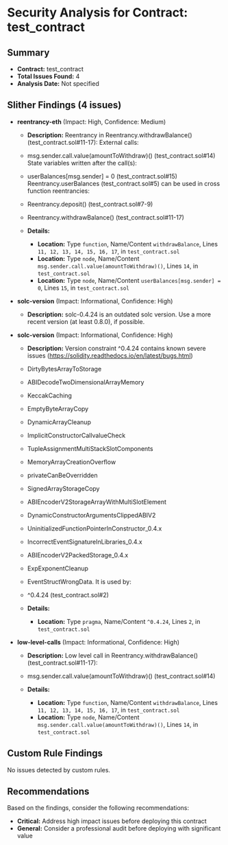 # Security Analysis for Contract: test_contract

## Summary

- **Contract:** test_contract
- **Total Issues Found:** 4
- **Analysis Date:** Not specified

## Slither Findings (4 issues)

  - **reentrancy-eth** (Impact: High, Confidence: Medium)
    - **Description:** Reentrancy in Reentrancy.withdrawBalance() (test_contract.sol#11-17):
	External calls:
	- msg.sender.call.value(amountToWithdraw)() (test_contract.sol#14)
	State variables written after the call(s):
	- userBalances[msg.sender] = 0 (test_contract.sol#15)
	Reentrancy.userBalances (test_contract.sol#5) can be used in cross function reentrancies:
	- Reentrancy.deposit() (test_contract.sol#7-9)
	- Reentrancy.withdrawBalance() (test_contract.sol#11-17)

    - **Details:**
      - **Location:** Type `function`, Name/Content `withdrawBalance`, Lines `11, 12, 13, 14, 15, 16, 17`, in `test_contract.sol`
      - **Location:** Type `node`, Name/Content `msg.sender.call.value(amountToWithdraw)()`, Lines `14`, in `test_contract.sol`
      - **Location:** Type `node`, Name/Content `userBalances[msg.sender] = 0`, Lines `15`, in `test_contract.sol`
  - **solc-version** (Impact: Informational, Confidence: High)
    - **Description:** solc-0.4.24 is an outdated solc version. Use a more recent version (at least 0.8.0), if possible.

  - **solc-version** (Impact: Informational, Confidence: High)
    - **Description:** Version constraint ^0.4.24 contains known severe issues (https://solidity.readthedocs.io/en/latest/bugs.html)
	- DirtyBytesArrayToStorage
	- ABIDecodeTwoDimensionalArrayMemory
	- KeccakCaching
	- EmptyByteArrayCopy
	- DynamicArrayCleanup
	- ImplicitConstructorCallvalueCheck
	- TupleAssignmentMultiStackSlotComponents
	- MemoryArrayCreationOverflow
	- privateCanBeOverridden
	- SignedArrayStorageCopy
	- ABIEncoderV2StorageArrayWithMultiSlotElement
	- DynamicConstructorArgumentsClippedABIV2
	- UninitializedFunctionPointerInConstructor_0.4.x
	- IncorrectEventSignatureInLibraries_0.4.x
	- ABIEncoderV2PackedStorage_0.4.x
	- ExpExponentCleanup
	- EventStructWrongData.
It is used by:
	- ^0.4.24 (test_contract.sol#2)

    - **Details:**
      - **Location:** Type `pragma`, Name/Content `^0.4.24`, Lines `2`, in `test_contract.sol`
  - **low-level-calls** (Impact: Informational, Confidence: High)
    - **Description:** Low level call in Reentrancy.withdrawBalance() (test_contract.sol#11-17):
	- msg.sender.call.value(amountToWithdraw)() (test_contract.sol#14)

    - **Details:**
      - **Location:** Type `function`, Name/Content `withdrawBalance`, Lines `11, 12, 13, 14, 15, 16, 17`, in `test_contract.sol`
      - **Location:** Type `node`, Name/Content `msg.sender.call.value(amountToWithdraw)()`, Lines `14`, in `test_contract.sol`


## Custom Rule Findings

No issues detected by custom rules.

## Recommendations

Based on the findings, consider the following recommendations:

- **Critical:** Address high impact issues before deploying this contract
- **General:** Consider a professional audit before deploying with significant value